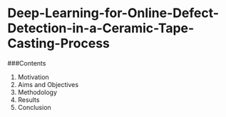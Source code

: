 # Deep-Learning-for-Online-Defect-Detection-in-a-Ceramic-Tape-Casting-Process
###Contents
1. Motivation
2. Aims and Objectives
3. Methodology
4. Results 
5. Conclusion
